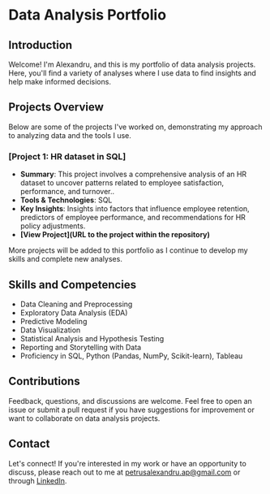 # Data Analysis Portfolio

## Introduction
Welcome! I'm Alexandru, and this is my portfolio of data analysis projects. Here, you'll find a variety of analyses where I use data to find insights and help make informed decisions.

## Projects Overview
Below are some of the projects I've worked on, demonstrating my approach to analyzing data and the tools I use.

### [Project 1: HR dataset in SQL]
- **Summary**: This project involves a comprehensive analysis of an HR dataset to uncover patterns related to employee satisfaction, performance, and turnover..
- **Tools & Technologies**: SQL
- **Key Insights**: Insights into factors that influence employee retention, predictors of employee performance, and recommendations for HR policy adjustments.
- **[View Project](URL to the project within the repository)**

More projects will be added to this portfolio as I continue to develop my skills and complete new analyses.

## Skills and Competencies
- Data Cleaning and Preprocessing
- Exploratory Data Analysis (EDA)
- Predictive Modeling
- Data Visualization
- Statistical Analysis and Hypothesis Testing
- Reporting and Storytelling with Data
- Proficiency in SQL, Python (Pandas, NumPy, Scikit-learn), Tableau

## Contributions
Feedback, questions, and discussions are welcome. Feel free to open an issue or submit a pull request if you have suggestions for improvement or want to collaborate on data analysis projects.

## Contact
Let's connect! If you're interested in my work or have an opportunity to discuss, please reach out to me at petrusalexandru.ap@gmail.com or through [LinkedIn](www.linkedin.com/in/alexandru-petrus-25a16a203).
